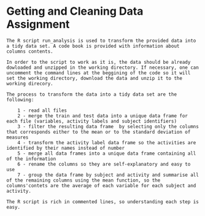# Getting and Cleaning Data Assignment

	The R script run_analysis is used to transform the provided data into a tidy data set. A code book is provided with information about columns contents.

	In order to the script to work as it is, the data should be already dowloaded and unzipped in the working directory. If necessary, one can uncomment the command lines at the beggining of the code so it will set the working directory, download the data and unzip it to the working direcory.

    The process to transform the data into a tidy data set are the following:

    	1 - read all files
    	2 - merge the train and test data into a unique data frame for each file (variables, activity labels and subject identifiers)
    	3 - filter the resulting data frame  by selecting only the columns that corresponds either to the mean or to the standard deviation of measures
    	4 - transform the activity label data frame so the activities are identified by their names instead of number
    	5 - merge all data frames into a unique data frame containing all of the information
    	6 - rename the columns so they are self-explanatory and easy to use
    	7 - group the data frame by subject and activity and summarise all of the remaining columns using the mean function, so the columns'contets are the average of each variable for each subject and activity.

    The R script is rich in commented lines, so understanding each step is easy.